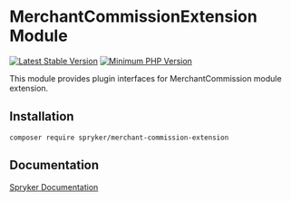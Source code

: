 # MerchantCommissionExtension Module
[![Latest Stable Version](https://poser.pugx.org/spryker/merchant-commission-extension/v/stable.svg)](https://packagist.org/packages/spryker/merchant-commission-extension)
[![Minimum PHP Version](https://img.shields.io/badge/php-%3E%3D%208.3-8892BF.svg)](https://php.net/)

This module provides plugin interfaces for MerchantCommission module extension.

## Installation

```
composer require spryker/merchant-commission-extension
```

## Documentation

[Spryker Documentation](https://docs.spryker.com)
